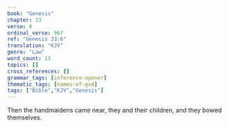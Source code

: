 ```yaml
---
book: "Genesis"
chapter: 33
verse: 6
ordinal_verse: 967
ref: "Genesis 33:6"
translation: "KJV"
genre: "Law"
word_count: 13
topics: []
cross_references: []
grammar_tags: [inference-opener]
thematic_tags: [names-of-god]
tags: ["Bible","KJV","Genesis"]
---
```

Then the handmaidens came near, they and their children, and they bowed themselves.
